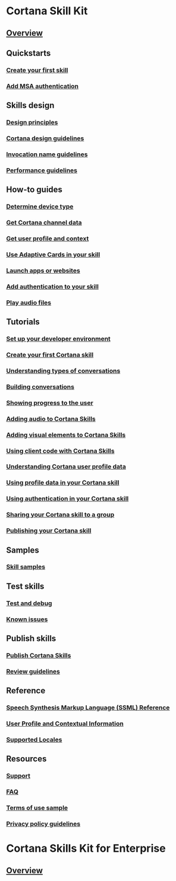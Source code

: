 
# Cortana Skill Kit  

## [Overview](./skills/overview.md)  

## Quickstarts  
### [Create your first skill](./skills/get-started.md)  
### [Add MSA authentication](./skills/configure-connected-account.md)  

## Skills design  
### [Design principles](./skills/design-principles.md)  
### [Cortana design guidelines](./skills/voicecommand-design-guidelines.md)
### [Invocation name guidelines](./skills/cortana-invocation-guidelines.md)  
### [Performance guidelines](./skills/performance-guidelines.md)  

## How-to guides  
### [Determine device type](./skills/cortana-device-type.md)  
### [Get Cortana channel data](./skills/cortana-channel-data.md)  
### [Get user profile and context](./skills/get-user-profile-context.md)  
### [Use Adaptive Cards in your skill](./skills/adaptive-cards.md)  
### [Launch apps or websites](./skills/launch-apps-from-skills.md)  
### [Add authentication to your skill](./skills/authentication.md)  
### [Play audio files](./skills/audio-streaming.md)  

## Tutorials  
### [Set up your developer environment](./skills/mva21-setup.md)  
### [Create your first Cortana skill](./skills/mva22-hello-world.md)  
### [Understanding types of conversations](./skills/mva31-understanding-conversations.md)  
### [Building conversations](./skills/mva32-building-conversations.md)  
### [Showing progress to the user](./skills/show-progress.md)  
### [Adding audio to Cortana Skills](./skills/mva41-streaming-audio.md)  
### [Adding visual elements to Cortana Skills](./skills/mva42-visual-ux.md)  
### [Using client code with Cortana Skills](./skills/mva43-client-code.md)  
### [Understanding Cortana user profile data](./skills/mva51-profile-data.md)  
### [Using profile data in your Cortana skill](./skills/mva52-using-profile-data.md)  
### [Using authentication in your Cortana skill](./skills/mva61-authentication.md)  
### [Sharing your Cortana skill to a group](./skills/mva71-share-skill.md)  
### [Publishing your Cortana skill](./skills/mva72-publish-skill.md)  

## Samples  
### [Skill samples](./skills/cortana-samples.md)  

## Test skills  
### [Test and debug](./skills/test-debug.md)  
### [Known issues](./skills/known-issues.md)  

## Publish skills  
### [Publish Cortana Skills](./skills/publish-skill.md)  
### [Review guidelines](./skills/skill-review-guidelines.md)  

## Reference  
### [Speech Synthesis Markup Language (SSML) Reference](./skills/speech-synthesis-markup-language.md)  
### [User Profile and Contextual Information](./skills/user-profile-contextual-info.md)  
### [Supported Locales](./skills/supported-locales.md)  

## Resources  
### [Support](./skills/cortana-support.md)  
### [FAQ](./skills/faq.md)  
### [Terms of use sample](./skills/terms-of-use.md)  
### [Privacy policy guidelines](./skills/privacy-policy-guidelines.md)  

# Cortana Skills Kit for Enterprise  

## [Overview](./enterprise/overview.md)  